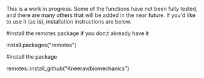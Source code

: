 This is a work in progress. Some of the functions have not been fully tested, and there are many others that will be added in the near future. If you'd like to use it (as is), installation instructions are below. 

#install the remotes package if you don;t akready have it

install.packages("remotes")

#install the package

remotes::install_github("Kneerav/biomechanics")
